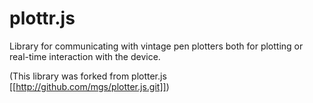 # plottr.js
Library for communicating with vintage pen plotters both for plotting or real-time interaction with the device.

(This library was forked from plotter.js [[http://github.com/mgs/plotter.js.git]])
